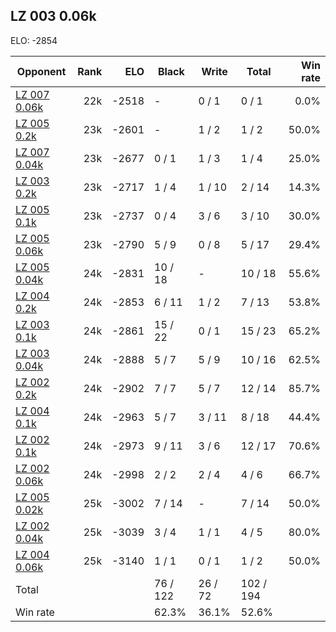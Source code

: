 ## LZ 003 0.06k ##

ELO: -2854

Opponent | Rank | ELO | Black | Write | Total | Win rate
---------|-----:|----:|-------|-------|-------|-------:
[LZ 007 0.06k](LZ%20007%200.06k.md) | 22k | -2518 | - | 0 / 1 | 0 / 1 | 0.0%
[LZ 005 0.2k](LZ%20005%200.2k.md) | 23k | -2601 | - | 1 / 2 | 1 / 2 | 50.0%
[LZ 007 0.04k](LZ%20007%200.04k.md) | 23k | -2677 | 0 / 1 | 1 / 3 | 1 / 4 | 25.0%
[LZ 003 0.2k](LZ%20003%200.2k.md) | 23k | -2717 | 1 / 4 | 1 / 10 | 2 / 14 | 14.3%
[LZ 005 0.1k](LZ%20005%200.1k.md) | 23k | -2737 | 0 / 4 | 3 / 6 | 3 / 10 | 30.0%
[LZ 005 0.06k](LZ%20005%200.06k.md) | 23k | -2790 | 5 / 9 | 0 / 8 | 5 / 17 | 29.4%
[LZ 005 0.04k](LZ%20005%200.04k.md) | 24k | -2831 | 10 / 18 | - | 10 / 18 | 55.6%
[LZ 004 0.2k](LZ%20004%200.2k.md) | 24k | -2853 | 6 / 11 | 1 / 2 | 7 / 13 | 53.8%
[LZ 003 0.1k](LZ%20003%200.1k.md) | 24k | -2861 | 15 / 22 | 0 / 1 | 15 / 23 | 65.2%
[LZ 003 0.04k](LZ%20003%200.04k.md) | 24k | -2888 | 5 / 7 | 5 / 9 | 10 / 16 | 62.5%
[LZ 002 0.2k](LZ%20002%200.2k.md) | 24k | -2902 | 7 / 7 | 5 / 7 | 12 / 14 | 85.7%
[LZ 004 0.1k](LZ%20004%200.1k.md) | 24k | -2963 | 5 / 7 | 3 / 11 | 8 / 18 | 44.4%
[LZ 002 0.1k](LZ%20002%200.1k.md) | 24k | -2973 | 9 / 11 | 3 / 6 | 12 / 17 | 70.6%
[LZ 002 0.06k](LZ%20002%200.06k.md) | 24k | -2998 | 2 / 2 | 2 / 4 | 4 / 6 | 66.7%
[LZ 005 0.02k](LZ%20005%200.02k.md) | 25k | -3002 | 7 / 14 | - | 7 / 14 | 50.0%
[LZ 002 0.04k](LZ%20002%200.04k.md) | 25k | -3039 | 3 / 4 | 1 / 1 | 4 / 5 | 80.0%
[LZ 004 0.06k](LZ%20004%200.06k.md) | 25k | -3140 | 1 / 1 | 0 / 1 | 1 / 2 | 50.0%
Total | | | 76 / 122 | 26 / 72 | 102 / 194 | 
Win rate| | | 62.3% | 36.1% | 52.6% | 
